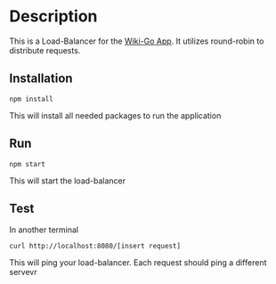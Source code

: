 # Description
This is a Load-Balancer for the [Wiki-Go App](https://github.com/chrismar303/wiki-go). It utilizes round-robin to distribute requests.

## Installation
    npm install
This will install all needed packages to run the application

## Run
    npm start
This will start the load-balancer

## Test
In another terminal

    curl http://localhost:8080/[insert request]
This will ping your load-balancer. Each request should ping a different servevr
